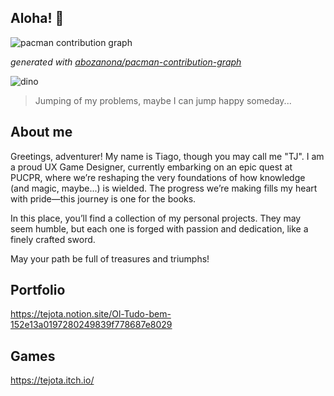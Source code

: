 ## Aloha! 👋

<picture>
  <source media="(prefers-color-scheme: dark)" srcset="https://raw.githubusercontent.com/TeJota1337/TeJota1337/output/pacman-contribution-graph-dark.svg">
  <source media="(prefers-color-scheme: light)" srcset="https://raw.githubusercontent.com/TeJota1337/TeJota1337/output/pacman-contribution-graph.svg">
  <img alt="pacman contribution graph" src="https://raw.githubusercontent.com/TeJota1337/TeJota1337/output/pacman-contribution-graph.svg">
</picture>

_generated with [abozanona/pacman-contribution-graph](https://abozanona.github.io/pacman-contribution-graph/)_

![dino](https://github.com/user-attachments/assets/066a4a13-0e30-46fe-a438-98848083ad8f)
> Jumping of my problems, maybe I can jump happy someday...

## About me
Greetings, adventurer! My name is Tiago, though you may call me "TJ". I am a proud UX Game Designer, currently embarking on an epic quest at PUCPR, where we’re reshaping the very foundations of how knowledge (and magic, maybe...) is wielded. The progress we’re making fills my heart with pride—this journey is one for the books.

In this place, you’ll find a collection of my personal projects. They may seem humble, but each one is forged with passion and dedication, like a finely crafted sword.

May your path be full of treasures and triumphs!

## Portfolio
https://tejota.notion.site/Ol-Tudo-bem-152e13a0197280249839f778687e8029
 
## Games
https://tejota.itch.io/
